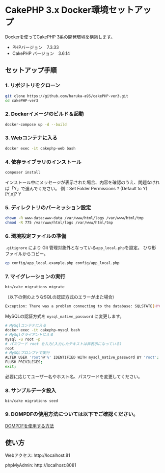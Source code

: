 # CakePHP 3.x Docker環境セットアップ

Dockerを使ってCakePHP 3系の開発環境を構築します。
- PHPバージョン　7.3.33
- CakePHP バージョン　3.6.14


## セットアップ手順

### 1. リポジトリをクローン

```bash
git clone https://github.com/haruka-a95/cakePHP-ver3.git
cd cakePHP-ver3
```

### 2. Dockerイメージのビルド＆起動
```bash
docker-compose up -d --build
```

### 3. Webコンテナに入る
```bash
docker exec -it cakephp-web bash

```

### 4. 依存ライブラリのインストール

```bash
composer install
```
インストール中にメッセージが表示された場合、内容を確認のうえ、問題なければ「Y」で進んでください。
例：Set Folder Permissions ? (Default to Y) [Y,n]? Y


### 5. ディレクトリのパーミッション設定
```bash
chown -R www-data:www-data /var/www/html/logs /var/www/html/tmp
chmod -R 775 /var/www/html/logs /var/www/html/tmp
```
### 6. 環境設定ファイルの準備
`.gitignore` により Git 管理対象外となっている`app_local.php`を設定。
ひな形ファイルからコピー。
```bash
cp config/app_local.example.php config/app_local.php
```

### 7. マイグレーションの実行
```bash
bin/cake migrations migrate
```
（以下の例のようなSQLの認証方式のエラーが出た場合）
```bash
Exception: There was a problem connecting to the database: SQLSTATE[HY000] [2054] The server requested authentication method unknown to the client in ～
```
MySQLの認証方式を ```mysql_native_password``` に変更します。
```bash
# MySqlコンテナに入る
docker exec -it cakephp-mysql bash
# MySqlクライアントに入る
mysql -u root -p
# パスワード root を入力(入力したテキストは非表示になっている)
root
# MySQLプロンプトで実行
ALTER USER 'root'@'%' IDENTIFIED WITH mysql_native_password BY 'root';
FLUSH PRIVILEGES;
exit;
```
必要に応じてユーザー名やホスト名、パスワードを変更してください。

### 8. サンプルデータ投入
```bin
bin/cake migrations seed
```

### 9. DOMPDFの使用方法については以下でご確認ください。
[DOMPDFを使用する方法](https://github.com/haruka-a95/cakePHP-ver3/blob/feat/pdf/load_font/docs/dompdf.md)

## 使い方
Webアクセス: http://localhost:81

phpMyAdmin: http://localhost:8081
